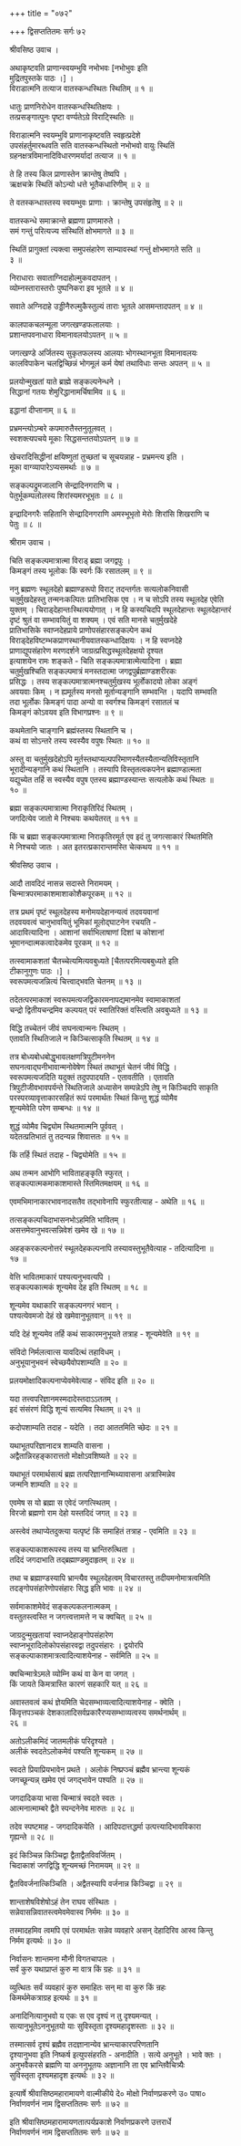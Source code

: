 +++
title = "०७२"

+++
द्विसप्ततितमः सर्गः ७२  
  
श्रीवसिष्ठ उवाच ।  
  
अथाकृष्टवति प्राणान्स्वयम्भुवि नभोभवः [नभोभुवः इति   
मुद्रितपुस्तके पाठः ।] ।  
विराडात्मनि तत्याज वातस्कन्धस्थितः स्थितिम् ॥ १ ॥  
  
धातुः प्राणनिरोधेन वातस्कन्धस्थितिक्षयः ।  
तत्प्रसङ्गात्पुनः पृष्टा वर्ण्यतेऽग्रे विराट्स्थितिः ॥   
  
विराडात्मनि स्वयम्भुवि प्राणानाकृष्टवति स्वहृत्प्रदेशे   
उपसंहर्तुमारब्धवति सति वातस्कन्धस्थितो नभोभवो वायुः स्थितिं   
ग्रहनक्षत्रविमानादिविधारणमर्यादां तत्याज ॥ १ ॥  
  
ते हि तस्य किल प्राणास्तेन क्रान्तेषु तेष्वपि ।  
ऋक्षचक्रे स्थितिं कोऽन्यो धत्ते भूतैकधारिणीम् ॥ २ ॥  
  
ते वतस्कन्धास्तस्य स्वयम्भुवः प्राणाः । क्रान्तेषु उपसंहृतेषु ॥ २ ॥  
  
वातस्कन्धे समाक्रान्ते ब्रह्मणा प्राणमारुते ।  
समं गन्तुं परित्यज्य संस्थितिं क्षोभमागते ॥ ३ ॥  
  
स्थितिं प्रागुक्तां त्यक्त्वा समुपसंहारेण साम्यावस्थां गन्तुं क्षोभमागते सति ॥   
३ ॥  
  
निराधाराः सवाताग्निदाहोल्मुकवदापतन् ।  
व्योम्नस्तारास्तरोः पुष्पनिकरा इव भूतले ॥ ४ ॥  
  
सवाते अग्निदाहे उड्डीनैरुल्मुकैस्तुल्यं ताराः भूतले आसमन्तादपतन् ॥ ४ ॥  
  
कालपाकचलन्मूला जगत्खण्डफलालयाः ।  
प्रशान्तपवनाधारा विमानावलयोऽपतन् ॥ ५ ॥  
  
जगत्खण्डे अर्जितस्य सुकृतफलस्य आलयाः भोगस्थानभूता विमानावलयः   
कालविपाकेन चलद्विच्छिन्नं भोगमूलं कर्म येषां तथाविधाः सन्तः अपतन् ॥ ५ ॥  
  
प्रलयोन्मुखतां याते ब्राह्मे सङ्कल्पनेन्धने ।  
सिद्धानां गतयः शेमुरिद्धानामर्चिषामिव ॥ ६ ॥  
  
इद्धानां दीप्तानाम् ॥ ६ ॥  
  
प्रभ्रमन्त्योऽम्बरे कपमारुतैस्तनुतूलवत् ।  
स्वशक्त्यपचये मूकाः सिद्धसन्ततयोऽपतन् ॥ ७ ॥  
  
खेचरादिसिद्धीनां क्षयिष्णुतां तुच्छतां च सूचयन्नाह - प्रभ्रमन्त्य इति ।   
मूका वाग्व्यापारेऽप्यसमर्थाः ॥ ७ ॥  
  
सङ्कल्पद्रुमजालानि सेन्द्रादिनगराणि च ।  
पेतुर्भूकम्पलोलस्य शिरांस्यमरभूभृतः ॥ ८ ॥  
  
इन्द्रादिनगरैः सहितानि सेन्द्रादिनगराणि अमस्भूभृतो मेरोः शिरांसि शिखराणि च   
पेतुः ॥ ८ ॥  
  
श्रीराम उवाच ।  
  
चिति सङ्कल्पमात्रात्मा विराड् ब्रह्मा जगद्वपुः ।  
किमङ्गं तस्य भूलोकः किं स्वर्गः किं रसातलम् ॥ ९ ॥  
  
ननु ब्रह्मणः स्थूलदेहो ब्रह्माण्डरूपो विराट् तदन्तर्गतः सत्यलोकनिवासी   
चतुर्मुखदेहस्तु तन्मनःकल्पितः प्रातिभासिक एव । न च सोऽपि तस्य स्थूलदेह एवेति   
युक्तम् । चिराड्देहान्तःस्थित्ययोगात् । न हि कस्यचिदपि स्थूलदेहान्तः स्थूलदेहान्तरं   
दृष्टं श्रुतं वा सम्भावयितुं वा शक्यम् । एवं सति मानसे चतुर्मुखदेहे   
प्रातिभासिके स्वाप्नदेहप्राये प्राणोपसंहारसङ्कल्पेन कथं   
विराड्देहविष्टम्भकप्राणस्थानीयवातस्कन्धादिक्षयः । न हि स्वप्नदेहे   
प्राणाद्युपसंहारेण मरणदर्शने जाग्रत्प्रसिद्धस्थूलदेहक्षयो दृश्यत   
इत्याशयेन रामः शङ्कते - चिति सङ्कल्पमात्रात्मेत्यादिना । ब्रह्मा   
चतुर्मुखश्चिति सङ्कल्पमात्रं मनस्तदात्मा जगद्वपुर्ब्रह्माण्डशरीरकः   
प्रसिद्धः । तस्य सङ्कल्पमात्रात्मनश्चतुर्मुखस्य भूर्लोकादयो लोका अङ्गं   
अवयवाः किम् । न ह्यमूर्तस्य मनसो मूर्तान्यङ्गानि सम्भवन्ति । यदापि सम्भवति   
तदा भूर्लोकः किमङ्गं पादा अन्यो वा स्वर्गश्च किमङ्गं रसातलं च   
किमङ्गं कोऽवयव इति विभागप्रश्नः ॥ ९ ॥  
  
कथमेतानि चाङ्गानि ब्रह्मंस्तस्य स्थितानि च ।  
कथं वा सोऽन्तरे तस्य स्वस्यैव वपुषः स्थितः ॥ १० ॥  
  
अस्तु वा चतुर्मुखदेहोऽपि मूर्तस्तथाप्यल्पपरिमाणस्यैतस्यैतान्यतिविस्तृतानि   
भूरादीन्यङ्गानि कथं स्थितानि । तस्यापि विस्तृतत्वकपनेन ब्रह्माण्डात्मता   
यद्युच्येत तर्हि स स्वस्यैव वपुष एतस्य ब्रह्माण्डस्यान्तः सत्यलोके कथं स्थितः ॥   
१० ॥  
  
ब्रह्मा सङ्कल्पमात्रात्मा निराकृतिरिदं स्थितम् ।  
जगदित्येव जातो मे निश्चयः कथयेतरत् ॥ ११ ॥  
  
किं च ब्रह्मा सङ्कल्पमात्रात्मा निराकृतिरमूर्त एव इदं तु जगत्साकारं स्थितमिति   
मे निश्चयो जातः । अत इतरत्प्रकारान्तमस्ति चेत्कथय ॥ ११ ॥  
  
श्रीवसिष्ठ उवाच ।  
  
आदौ तावदिदं नासन्न सदास्ते निरामयम् ।  
चिन्मात्रपरमाकाशमाशाकोशैकपूरकम् ॥ १२ ॥  
  
तत्र प्रथमं पृष्टं स्थूलदेहस्य मनोमयदेहानन्यत्वं तदवयवानां   
तदवयवत्वं चानुभावयितुं भूमिकां मूलोद्घाटनेन रचयति -   
आदावित्यादिना । आशानां सर्वाभिलाषाणां दिशां च कोशानां   
भूमानन्दात्मकत्वादेकमेव पूरकम् ॥ १२ ॥  
  
तत्स्वामाकशतां चैतच्चेत्यमित्यवबुध्यते [चैतत्परमित्यबबुध्यते इति   
टीकानुगुणः पाठः ।] ।  
स्वरूपमत्यजन्नित्यं चित्त्वाद्भवति चेतनम् ॥ १३ ॥  
  
तदेतत्परमाकाशं स्वरूपमत्यजद्विकारमनापद्यमानमेव स्वामाकाशतां   
चन्द्रो द्वितीयचन्द्रमिव कल्पयत् परं स्वातिरिक्तं वस्त्विति अवबुध्यते ॥ १३ ॥  
  
विद्धि तच्चेतनं जीवं सघनत्वान्मनः स्थितम् ।  
एतावति स्थितिजाले न किञ्चित्साकृति स्थितम् ॥ १४ ॥  
  
तत्र बोध्यबोधबोद्धृभावलक्षणत्रिपुटीमननेन   
सघनत्वाद्घनीभावान्मनोवेषेण स्थितं तथाभूतं चेतनं जीवं विद्धि ।   
स्वरूपमत्यजदिति यदुक्तं तदुपपादयति - एतावतीति । एतावति   
त्रिपुटीजीवभावपर्यन्ते स्थितिजाले अध्यासेन सम्पन्नेऽपि तेषु न किञ्चिदपि साकृति   
परस्परव्यावृत्ताकारसहितं रूपं परमार्थतः स्थितं किन्तु शुद्धं व्योमैव   
शून्यमेवेति परेण सम्बन्धः ॥ १४ ॥  
  
शुद्धं व्योमैव चिद्व्योम स्थितमात्मनि पूर्ववत् ।  
यदेतत्प्रतिभातं तु तदन्यन्न शिवात्ततः ॥ १५ ॥  
  
किं तर्हि स्थितं तदाह - चिद्व्योमेति ॥ १५ ॥  
  
अथ तन्मन आभोगि भाविताहङ्कृति स्फुरत् ।  
सङ्कल्पात्मकमाकाशमास्ते स्तिमितमक्षयम् ॥ १६ ॥  
  
एवमभिमानाकारभावनादसतैव तद्भावेनापि स्फुरतीत्याह - अथेति ॥ १६ ॥  
  
तत्सङ्कल्पचिदाभासनभोऽहमिति भावितम् ।  
असत्तमेवानुभवत्सन्निवेशं खमेव खे ॥ १७ ॥  
  
अहङ्करकल्पनोत्तरं स्थूलदेहकल्पनापि तस्यावस्तुभूतैवेत्याह - तदित्यादिना ॥   
१७ ॥  
  
वेत्ति भावितमाकारं पश्यत्यनुभवत्यपि ।  
सङ्कल्पकात्मकं शून्यमेव देह इति स्थितम् ॥ १८ ॥  
  
शून्यमेव यथाकारि सङ्कल्पनगरं भवान् ।  
पश्यत्येवमजो देहं खे खमेवानुभूतवान् ॥ १९ ॥  
  
यदि देहं शून्यमेव तर्हि कथं साकारमनुभूयते तत्राह - शून्यमेवेति ॥ १९ ॥  
  
संविदो निर्मलत्वात्स यावदित्थं तहाविधम् ।  
अनुभूयानुभवनं स्वेच्छयैवोपशाम्यति ॥ २० ॥  
  
प्रलयमोक्षादिकल्पनाप्येवमेवेत्याह - संविद इति ॥ २० ॥   
  
यदा तत्त्वपरिज्ञानमस्मदादेस्तदाऽऽततम् ।  
इदं संसंरणं विद्धि शून्यं सत्यमिव स्थितम् ॥ २१ ॥  
  
कदोपशाम्यति तदाह - यदेति । तदा आततमिति च्छेदः ॥ २१ ॥  
  
यथाभूतपरिज्ञानादत्र शाम्यति वासना ।  
अद्वैतान्निरहङ्कारात्ततो मोक्षोऽवशिष्यते ॥ २२ ॥  
  
यथाभूतं परमार्थसत्यं ब्रह्म तत्परिज्ञानान्मिथ्यावासना अत्रास्मिन्नेव   
जन्मनि शाम्यति ॥ २२ ॥  
  
एवमेष स यो ब्रह्मा स एवेदं जगत्स्थितम् ।  
विरजो ब्रह्मणो राम देहो यस्तदिदं जगत् ॥ २३ ॥  
  
अस्त्वेवं तथाप्येतदुक्त्या यत्पृष्टं किं समाहितं तत्राह - एवमिति ॥ २३ ॥  
  
सङ्कल्पाकाशरूपस्य तस्य या भ्रान्तिरुत्थिता ।  
तदिदं जगदाभाति तद्ब्रह्माण्डमुदाहृतम् ॥ २४ ॥  
  
तथा च ब्रह्माण्डस्यापि भ्रान्त्यैव स्थूलदेहत्वम् विचारतस्तु तदीयमनोमात्रत्वमिति   
तदङ्गोपसंहारेणोपसंहारः सिद्ध इति भावः ॥ २४ ॥  
  
सर्वमाकाशमेवेदं सङ्कल्पकलनात्मकम् ।  
वस्तुतस्त्वस्ति न जगत्त्वत्तामत्ते न च क्वचित् ॥ २५ ॥  
  
जाग्रदुन्मुखतायां स्वाप्नदेहाङ्गोपसंहारेण   
स्वाप्नभूरादिलोकोपसंहारवद्वा तदुपसंहारः । द्वयोरपि   
सङ्कल्पाकाशमात्रत्वादित्याशयेनाह - सर्वमिति ॥ २५ ॥  
  
क्वचिन्मात्रेऽमले व्योम्नि कथं वा केन वा जगत् ।  
किं जायते किमत्रास्ति कारणं सहकारि यत् ॥ २६ ॥  
  
अवास्तवत्वं कथं ज्ञेयमिति चेदसम्भाव्यत्वादित्याशयेनाह - क्वेति ।   
किंवृत्तपञ्चकं देशकालादिसर्वप्रकारैरप्यसम्भाव्यत्वस्य समर्थनार्थम् ॥   
२६ ॥  
  
अतोऽलीकमिदं जातमलीकं परिदृश्यते ।  
अलीकं स्वदतेऽलोकमेवं पश्यति शून्यकम् ॥ २७ ॥  
  
स्वदते प्रियाप्रियभावेन प्रथते । अलोकं निष्प्रप्ञ्चं ब्रह्मैव भ्रान्त्या शून्यकं   
जगच्छून्यन्न् खमेव एवं जगद्भावेन पश्यति ॥ २७ ॥  
  
जगदादिकया भासा चिन्मात्रं स्वदते स्वतः ।  
आत्मनात्माम्बरे द्वैते स्पन्दनेनेव मारुतः ॥ २८ ॥  
  
तदेव स्पष्टमाह - जगदादिकयेति । आदिपदात्तद्धर्मा उत्पत्त्यादिभावविकारा   
गृह्यन्ते ॥ २८ ॥  
  
इदं किञ्चिन्न किञ्चिद्वा द्वैताद्वैतविवर्जितम् ।  
चिदाकाशं जगद्विद्धि शून्यमच्छं निरामयम् ॥ २९ ॥  
  
द्वैतविवर्जनात्किञ्चिति । अद्वैतस्यापि वर्जनान्न किञ्चिद्वा ॥ २९ ॥  
  
शान्ताशेषविशेषोऽहं तेन राघव संस्थितः ।  
सन्नेवासन्निवातस्त्वमेवमेवास्व निर्ममः ॥ ३० ॥  
  
तस्मादहमिव त्वमपि एवं परमार्थतः सन्नेव व्यवहारे असन् देहादिरिव आस्व किन्तु   
निर्मम इत्यर्थः ॥ ३० ॥  
  
निर्वासनः शान्तमना मौनी विगतचापलः ।  
सर्वं कुरु यथाप्राप्तं कुरु मा वात्र किं ग्रहः ॥ ३१ ॥  
  
व्युत्थितः सर्वं व्यवहारं कुरु समाहितः सन् मा वा कुरु किं न्रहः   
किमर्थमेकत्राग्रह इत्यर्थः ॥ ३१ ॥  
  
अनादिनित्यानुभवो य एकः स एव दृश्यं न तु दृश्यमन्यत् ।  
सत्यानुभूतेऽननुभूतयो याः सुविस्तृता दृश्यमहादृशस्ताः ॥ ३२ ॥  
  
तस्मात्सर्व दृश्यं ब्रह्मैव तदज्ञानान्येव भ्रान्त्याकारपरिणतानि   
दृश्यानुभवा इति निष्कर्ष इत्युपसंहरति - अनादीति । सत्ये अनुभूते । भावे क्तः ।   
अनुभवैकरसे ब्रह्मणि या अननुभूतयः अज्ञानानि ता एव भ्रान्तिवैचित्र्यैः   
सुविस्तृता दृश्यमहादृश इत्यर्थः ॥ ३२ ॥  
  
इत्यार्षे श्रीवासिष्ठमहारामायणे वाल्मीकीये दे० मोक्षो निर्वाणप्रकरणे उ० पाषा०   
निर्वाणवर्णनं नाम द्विसप्ततितमः सर्गः ॥ ७२ ॥  
  
इति श्रीवासिष्ठमहारामायणतात्पर्यप्रकाशे निर्वाणप्रकरणे उत्तरार्धे   
निर्वाणवर्णनं नाम द्विसप्ततितमः सर्गः ॥ ७२ ॥  
  